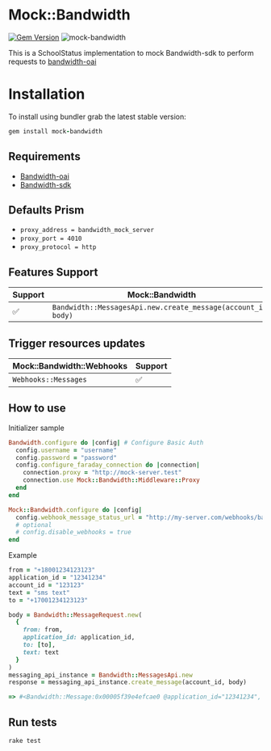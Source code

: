 # Mock::Bandwidth
[![Gem Version](https://badge.fury.io/rb/mock-bandwidth.svg)](https://badge.fury.io/rb/mock-bandwidth)
![mock-bandwidth](https://github.com/schoolstatus/mock-bandwidth/actions/workflows/ruby.yml/badge.svg)

This is a SchoolStatus implementation to mock Bandwidth-sdk to perform requests to [bandwidth-oai](https://docs.stoplight.io/docs/prism/83dbbd75532cf-http-mocking)


# Installation

To install using bundler grab the latest stable version:

```ruby
gem install mock-bandwidth
```

## Requirements
- [Bandwidth-oai](https://docs.stoplight.io/docs/prism/83dbbd75532cf-http-mocking)
- [Bandwidth-sdk](https://github.com/Bandwidth/ruby-sdk)

## Defaults Prism

- `proxy_address = bandwidth_mock_server`
- `proxy_port = 4010`
- `proxy_protocol = http`

## Features Support

| Support | Mock::Bandwidth   |
| ------------- | ------------- |
| :white_check_mark: | `Bandwidth::MessagesApi.new.create_message(account_id, body)`  |

## Trigger resources updates

| Mock::Bandwidth::Webhooks  | Support       |
| ------------- | ------------- |
| `Webhooks::Messages`  | :white_check_mark: |


## How to use
Initializer sample

```ruby
Bandwidth.configure do |config| # Configure Basic Auth
  config.username = "username"
  config.password = "password"
  config.configure_faraday_connection do |connection|
    connection.proxy = "http://mock-server.test"
    connection.use Mock::Bandwidth::Middleware::Proxy
  end
end

Mock::Bandwidth.configure do |config|
  config.webhook_message_status_url = "http://my-server.com/webhooks/bandwidth/messages_updates"
  # optional
  # config.disable_webhooks = true
end
```

Example
```ruby
from = "+18001234123123"
application_id = "12341234"
account_id = "123123"
text = "sms text"
to = "+17001234123123"

body = Bandwidth::MessageRequest.new(
  {
    from: from,
    application_id: application_id,
    to: [to],
    text: text
  }
)
messaging_api_instance = Bandwidth::MessagesApi.new
response = messaging_api_instance.create_message(account_id, body)

=> #<Bandwidth::Message:0x00005f39e4efcae0 @application_id="12341234", @from="+18001234123123", @id="1737987840867jqaf7b3rad1a6fn", @owner="+18001234123123", @text="sms text", @to=["+17001234123123"]>
```

## Run tests
```unix
rake test
```
